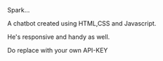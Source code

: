 Spark...

A chatbot created using HTML,CSS and Javascript.

He's responsive and handy as well.

Do replace with your own API-KEY
